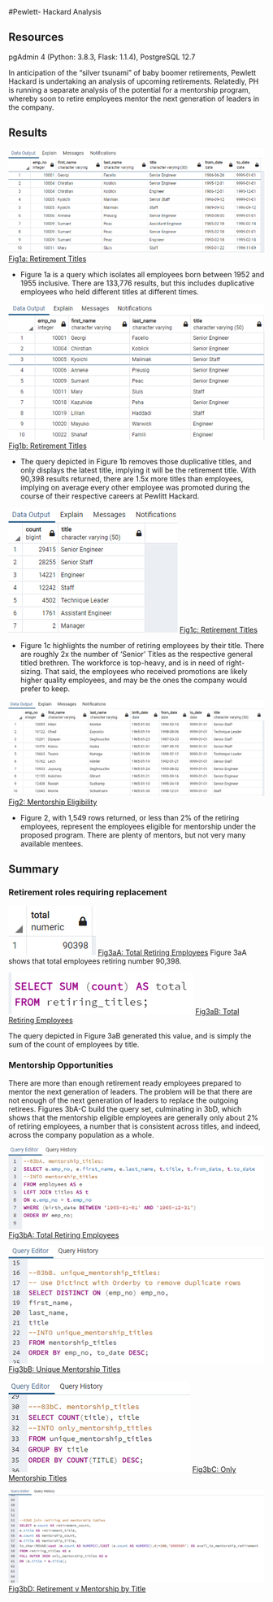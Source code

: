 #Pewlett- Hackard Analysis
## Resources
pgAdmin 4 (Python: 3.8.3, Flask: 1.1.4), PostgreSQL 12.7


In anticipation of the “silver tsunami” of baby boomer retirements, Pewlett Hackard is undertaking an analysis of upcoming retirements.  Relatedly, PH is running a separate analysis of the potential for a mentorship program, whereby soon to retire employees mentor the next generation of leaders in the company.  



## Results





![Fig1a: Retirement Titles](other_resources/1a_Retirement_Titles.png)
[Fig1a: Retirement Titles](other_resources/1a_Retirement_Titles.png?raw=true "Figure 1a: Retirement Titles")


- Figure 1a is a query which isolates all employees born between 1952 and 1955 inclusive.  There are 133,776 results, but this includes duplicative employees who held different titles at different times.


![Fig1b](other_resources/1b_unique_titles.png)
[Fig1b: Retirement Titles](other_resources/1b_unique_titles.png?raw=true "Figure 1b: Unique Titles")

- The query depicted in Figure 1b removes those duplicative titles, and only displays the latest title, implying it will be the retirement title.  With 90,398 results returned, there are 1.5x more titles than employees, implying on average every other employee was promoted during the course of their respective careers at Pewlitt Hackard.


![Fig1c](other_resources/1c_Retiring_Titles.png)
[Fig1c: Retirement Titles](other_resources/1c_Retiring_Titles.png?raw=true "Figure 1c: Retiring Titles")


- Figure 1c highlights the number of retiring employees by their title.  There are roughly 2x the number of ‘Senior’ Titles as the respective general titled brethren.  The workforce is top-heavy, and is in need of right-sizing.  That said, the employees who received promotions are likely higher quality employees, and may be the ones the company would prefer to keep.








![Fig2](other_resources/2_Mentorship_Eligibility.png)
[Fig2: Mentorship Eligibility](other_resources/2_Mentorship_Eligibility.png?raw=true "Figure 2: Mentorship Eligibility")


- Figure 2, with 1,549 rows returned, or less than 2% of the retiring employees, represent the employees eligible for mentorship under the proposed program.  There are plenty of mentors, but not very many available mentees.


## Summary


### Retirement roles requiring replacement

![Fig3aA Retiring Employees](other_resources/3aA_Total_Retiring_Employees_results.png)
[Fig3aA: Total Retiring Employees](other_resources/3aA_Total_Retiring_Employees_results.png?raw=true "Figure 3aA: Mentorship Eligibility")
Figure 3aA shows that total employees retiring number 90,398.


![Fig3aB Retiring Employees Query](other_resources/3aB_Total_Retiring_Employees.png)
[Fig3aB: Total Retiring Employees](other_resources/3aB_Total_Retiring_Employees.png?raw=true "Figure 3aB: Mentorship Eligibility")

The query depicted in Figure 3aB generated this value, and is simply the sum of the count of employees by title.


### Mentorship Opportunities

There are more than enough retirement ready employees prepared to mentor the next generation of leaders.  The problem will be that there are not enough of the next generation of leaders to replace the outgoing retirees.  Figures 3bA-C build the query set, culminating in 3bD, which shows that the mentorship eligible employees are generally only about 2% of retiring employees, a number that is consistent across titles, and indeed, across the company population as a whole.

![Fig3bA Mentorship Titles](other_resources/3bA_Mentorship_Titles.png)
[Fig3bA: Total Retiring Employees](other_resources/3bA_Mentorship_Titles.png?raw=true "Figure 3bA: Mentorship Eligibility")


![Fig3bB Unique Mentorship Titles](other_resources/3bB_unique_mentorship_titles.png)
[Fig3bB: Unique Mentorship Titles](other_resources/3bB_unique_mentorship_titles.png?raw=true "Figure 3bB: Unique Mentorship Titles")


![Fig3bC Only Mentorship Titles](other_resources/3bC_only_mentorship_titles.png)
[Fig3bC: Only Mentorship Titles](other_resources/3bC_only_mentorship_titles.png?raw=true "Figure 3bC: Only Mentorship Titles")



![Fig3bD Retirement v Mentorship by Title](other_resources/3bD_retirement_v_mentorship_by_title.png)
[Fig3bD: Retirement v Mentorship by Title](other_resources/3bD_retirement_v_mentorship_by_title.png?raw=true "Figure 3bD: Retirement v Mentorship by Title")
